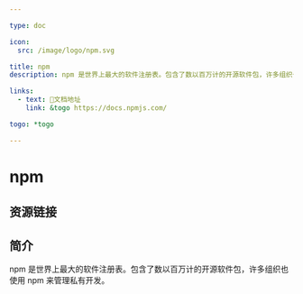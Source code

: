 ```yaml
---

type: doc

icon:
  src: /image/logo/npm.svg

title: npm
description: npm 是世界上最大的软件注册表。包含了数以百万计的开源软件包，许多组织也使用 npm 来管理私有开发。

links:
  - text: 📖文档地址
    link: &togo https://docs.npmjs.com/

togo: *togo

---
```


<ShowLogo />

# npm

<ShowBreadcrumb />

## 资源链接

<ShowLinks />

## 简介

npm 是世界上最大的软件注册表。包含了数以百万计的开源软件包，许多组织也使用 npm 来管理私有开发。